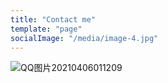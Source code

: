 ```yaml
---
title: "Contact me"
template: "page"
socialImage: "/media/image-4.jpg"
---
```


![QQ图片20210406011209](/media/image-4.jpg)

